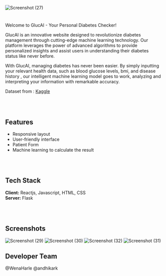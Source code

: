 ![Screenshot (27)](https://github.com/andhikark/GlucAI/assets/75937835/22a45429-81d6-4a62-8f49-bcc05564aea6)

# 
Welcome to GlucAI - Your Personal Diabetes Checker!

GlucAI is an innovative website designed to revolutionize diabetes management through cutting-edge machine learning technology. Our platform leverages the power of advanced algorithms to provide personalized insights and assist users in understanding their diabetes status like never before.

With GlucAI, managing diabetes has never been easier. By simply inputting your relevant health data, such as blood glucose levels, bmi, and disease history , our intelligent machine learning model goes to work, analyzing and interpreting your information with remarkable accuracy.

Dataset from : [Kaggle](https://www.kaggle.com/datasets/iammustafatz/diabetes-prediction-dataset)

<br> </br> 
## Features

- Responsive layout
- User-friendly interface 
- Patient Form 
- Machine learning to calculate the result

<br> </br>
## Tech Stack

**Client:** Reactjs, Javascript, HTML, CSS
<br/>
**Server:** Flask

<br> </br>

## Screenshots
![Screenshot (29)](https://github.com/andhikark/GlucAI/assets/75937835/bb915d6d-8447-4f14-ac05-b4a009eecfa8)
![Screenshot (30)](https://github.com/andhikark/GlucAI/assets/75937835/629e573a-cf48-4129-adae-8cce064c1b56)
![Screenshot (32)](https://github.com/andhikark/GlucAI/assets/75937835/9cc7832c-9c07-4c55-9bec-964f4e103b9b)
![Screenshot (31)](https://github.com/andhikark/GlucAI/assets/75937835/3244ed3e-ddb9-4103-9c77-eb94c59d6206)

## Developer Team
@WenaHarle
@andhikark
